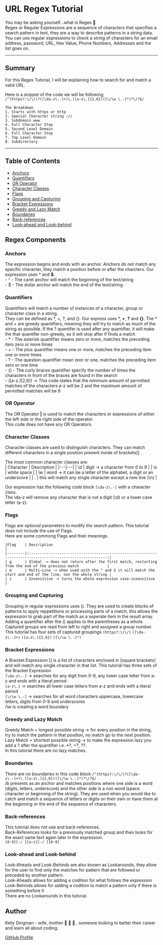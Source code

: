 # URL Regex Tutorial

You may be asking yourself...what is Regex 🤔  
Regex or Regular Expressions are a sequence of characters that specifies a search pattern in text, they are a way to describe patterns in a string data. You can use regular expressions to check a string of characters for an email address, password, URL, Hex Value, Phone Numbers, Addresses and the list goes on.  
___

## Summary

For this Regex Tutorial, I will be explaining how to search for and match a valid URL.   

Here is a snippet of the code we will be following  
`/^(https?:\/\/)?([\da-z\.-]+)\.([a-z\.]{2,6})([\/\w \.-]*)*\/?$/`

    The Breakdown
    1. Starts with https or http 
    2. Special Character string ://
    3. Subdomain www
    4. Full Character Stop
    5. Second Level Domain
    6. Full Character Stop
    7. Top Level Domain
    8. Subdirectory
___

## Table of Contents

- [Anchors](#anchors)
- [Quantifiers](#quantifiers)
- [OR Operator](#or-operator)
- [Character Classes](#character-classes)
- [Flags](#flags)
- [Grouping and Capturing](#grouping-and-capturing)
- [Bracket Expressions](#bracket-expressions)
- [Greedy and Lazy Match](#greedy-and-lazy-match)
- [Boundaries](#boundaries)
- [Back-references](#back-references)
- [Look-ahead and Look-behind](#look-ahead-and-look-behind)

## Regex Components

### Anchors

The expression begins and ends with an anchor. Anchors do not match any specific character, they match a position before or after the charcters. Our expression uses **^** and **$**.  
    - ^ - The caret anchor will match the beginning of the text/string    
    - $ - The dollar anchor will match the end of the text/string  

### Quantifiers

Quantifiers will match a number of instances of a character, group or character class in a string.  
They can be defined as *, +, ?, and {}. Our express uses *, **+**, **?** and **{}**. The * and + are greedy quantifiers, meaning they will try to match as much of the string as possible. If the ? quantifer is used after any quantifier, it will make the that quantifer non-greedy, so it will stop after if finds a match.  
    - * - The asterisk quantifier means zero or more, matches the preceding item zero or more times  
    - + - The plus quantifier means one or more, matches the preceding item one or more times  
    - ? - The question quanitfier mean zeor or one, matches the preceding item zero or one time  
    - {} - The curly braces quantifier specify the number of times the characters in front of the braces are found in the search  
        - ([a-z\.]{2,6}) -> This code states that the minimum amount of permitted matches of the characters a-z will be 2 and the maximum amount of permitted matches will be 6

### OR Operator

The OR Operator **|** is used to match the characters or expressions of either the left side or the right side of the operator.  
This code does not have any OR Operators.

### Character Classes

Character classes are used to distinguish characters. They can match different characters in a single position present inside of brackets[] .  

The most common character classes are:  
    | Character | Description                                                             |
    |---|---|
    | \d        | digit -> a character from 0 to 9                                        |
    | \s        | white space                                                             |
    | \w        | word -> it can be a letter of the alphabet, a digit or an underscore    |
    | .         | this will match any single character except a new line (\n)             |

Our expression has the following code block `[\da-z\.-]` with a character class.  
The \da-z will remove any character that is not a digit (\d) or a lower case letter (a-z).  

### Flags

Flags are optional parameters to modify the search pattern. This tutorial does not include the use of Flags.  
Here are some commong Flags and their meanings.  

    |Flag    | Description                                                                                                |
    |--------|:----------------------------------------------------------------------------------------------------------:|
    | g      | Global -> does not return after the first match, restarting from the end of the previous match             |
    | m      | Multi-Line -> when used with the ^ and $ it will match the start and end of the line, not the whole string |
    | i      | Insensitive -> turns the whole expression case-insensitive                                                 |  


### Grouping and Capturing

Grouping in regular expressions uses (). They are used to create blocks of patterns to apply reppetitions or processing parts of a match, this allows the expression to grab part of the match as a seperate item in the result array. Adding a quantifier after the () applies to the parentheses as a whole. Captured groups are read from left to right and assigned a group number. 
This tutorial has four sets of captured groupings `(https?:\/\/)` `([\da-z\.-]+)` `([a-z\.]{2,6})` `([\/\w \.-]*)`  

### Bracket Expressions

A Bracket Expression [] is a list of characters enclosed in [square brackets] and will match any single character in that list.
This tutorial has three sets of the Bracket Expression  
    `[\da-z\.-]`  -> searches for any digit from 0-9, any lower case letter from a-z and ends with a literal period  
    `[a-z\.]`     -> searches all lower case letters from a-z and ends with a literal period  
    `[\/\w \.-]`  -> searches for all word characters uppercase, lowercase letters, digits from 0-9 and underscores  
                    \/\w is creating a word boundary  

### Greedy and Lazy Match

Greedy Match = longest possible string -> for every position in the string, try to match the pattern in that position, no match go to the next position.  
Lazy Match = shortest possible string -> to make the expression lazy you add a ? after the quantifier i.e. *?, +?, ??.  
In this tutorial there are no lazy matches.  

### Boundaries

There are no boundaries in this code block `/^(https?:\/\/)?([\da-z\.-]+)\.([a-z\.]{2,6})([\/\w \.-]*)*\/?$/`  
/b presents as an anchor and matches positions where one side is a word (digits, letters, underscore) and the other side is a non word (space character or beginning of the string). They are used when you would like to catch and match a sequence of letters or digits on their own or have them at the beginning or the end of the sequence of characters.  

### Back-references

This tutorial does not use and back-references.  
Back-References looks for a previously matched group and then looks for the exact same text again later in the expression.  
`[0-9][-/ ][a-z][-/ ][0-9]`  

### Look-ahead and Look-behind

Look-Aheads and Look-Behinds are also known as Lookarounds, they allow for the user to find only the matches for pattern that are followed or preceded by another pattern.  
Look-Aheads allows for adding a codition for what follows the expression  
Look-Behinds allows for adding a codition to match a pattern only if there is something before it  
There are no Lookarounds in this tutorial.  

## Author

Kelly Dingman - wife, mother 🦄 🦖 🐾 , someone looking to better their career and learn all about coding.  

[GitHub Profile](https://github.com/kdingman)
